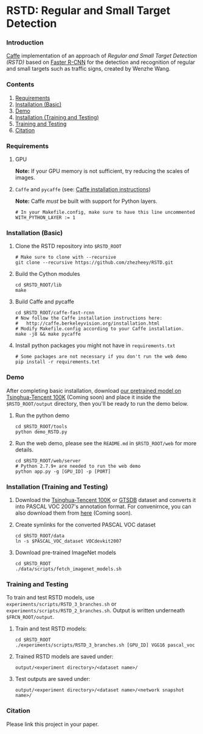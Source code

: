 # RSTD: Regular and Small Target Detection

### Introduction

[Caffe](http://caffe.berkeleyvision.org/) implementation of an approach of *Regular and Small Target Detection (RSTD)* based on [Faster R-CNN](https://github.com/rbgirshick/py-faster-rcnn) for the detection and recognition of regular and small targets such as traffic signs, created by Wenzhe Wang.

### Contents
1. [Requirements](#requirements)
2. [Installation (Basic)](#installation-basic)
3. [Demo](#demo)
4. [Installation (Training and Testing)](#installation-training-and-testing)
5. [Training and Testing](#training-and-testing)
6. [Citation](#citation)

### Requirements

1. GPU

	**Note:** If your GPU memory is not sufficient, try reducing the scales of images.

2. `Caffe` and `pycaffe` (see: [Caffe installation instructions](http://caffe.berkeleyvision.org/installation.html))

	**Note:** Caffe *must* be built with support for Python layers.
	```make
	# In your Makefile.config, make sure to have this line uncommented
	WITH_PYTHON_LAYER := 1
	```

### Installation (Basic)

1. Clone the RSTD repository into `$RSTD_ROOT`
	```Shell
	# Make sure to clone with --recursive
	git clone --recursive https://github.com/zhezheey/RSTD.git
	```

2. Build the Cython modules
	```Shell
	cd $RSTD_ROOT/lib
	make
	```

3. Build Caffe and pycaffe
	```Shell
	cd $RSTD_ROOT/caffe-fast-rcnn
	# Now follow the Caffe installation instructions here:
	#   http://caffe.berkeleyvision.org/installation.html
	# Modify Makefile.config according to your Caffe installation.
	make -j8 && make pycaffe
	```

4. Install python packages you might not have in `requirements.txt`
	```Shell
	# Some packages are not necessary if you don't run the web demo
	pip install -r requirements.txt
	```

### Demo

After completing basic installation, download [our pretrained model on Tsinghua-Tencent 100K]() (Coming soon) and place it inside the `$RSTD_ROOT/output` directory, then you'll be ready to run the demo below.

1. Run the python demo
	```Shell
	cd $RSTD_ROOT/tools
	python demo_RSTD.py
	```

2. Run the web demo, please see the `README.md` in `$RSTD_ROOT/web` for more details.
	```Shell
	cd $RSTD_ROOT/web/server
	# Python 2.7.9+ are needed to run the web demo
	python app.py -g [GPU_ID] -p [PORT]
	```

### Installation (Training and Testing)

1. Download the [Tsinghua-Tencent 100K](http://cg.cs.tsinghua.edu.cn/traffic-sign/) or [GTSDB](http://benchmark.ini.rub.de/?section=gtsdb&subsection=dataset) dataset and converts it into PASCAL VOC 2007's annotation format. For convenirnce, you can also download them from [here]() (Coming soon).

2. Create symlinks for the converted PASCAL VOC dataset
	```Shell
	cd $RSTD_ROOT/data
	ln -s $PASCAL_VOC_dataset VOCdevkit2007
	```

3. Download pre-trained ImageNet models
	```Shell
	cd $RSTD_ROOT
	./data/scripts/fetch_imagenet_models.sh
	```

### Training and Testing

To train and test RSTD models, use `experiments/scripts/RSTD_3_branches.sh` or  `experiments/scripts/RSTD_2_branches.sh`. Output is written underneath `$FRCN_ROOT/output`.

1. Train and test RSTD models:
	```Shell
	cd $RSTD_ROOT
	./experiments/scripts/RSTD_3_branches.sh [GPU_ID] VGG16 pascal_voc
	```

2. Trained RSTD models are saved under:
	```
	output/<experiment directory>/<dataset name>/
	```

3. Test outputs are saved under:
	```
	output/<experiment directory>/<dataset name>/<network snapshot name>/
	```

### Citation

Please link this project in your paper.
